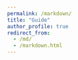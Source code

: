 ```yaml
---
permalink: /markdown/
title: "Guide"
author_profile: true
redirect_from: 
  - /md/
  - /markdown.html
---
```


